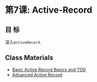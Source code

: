 第7课: Active-Record
========================

目 标
---------

深入`ActiveRecord`.

Class Materials
---------------

* [Basic Active Record Basics and TDD](7.1-active-record.md)
* [Advanced Active Record](7.2-active-record-advanced.md)

